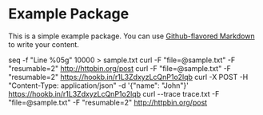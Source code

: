 # Example Package

This is a simple example package. You can use
[Github-flavored Markdown](https://guides.github.com/features/mastering-markdown/)
to write your content.


seq -f "Line %05g" 10000 > sample.txt
curl -F "file=@sample.txt" -F "resumable=2" http://httpbin.org/post
curl -F "file=@sample.txt" -F "resumable=2" https://hookb.in/r1L3ZdxyzLcQnP1o2lqb
curl -X POST -H "Content-Type: application/json" -d '{"name": "John"}' https://hookb.in/r1L3ZdxyzLcQnP1o2lqb
curl --trace trace.txt -F "file=@sample.txt" -F "resumable=2" http://httpbin.org/post
